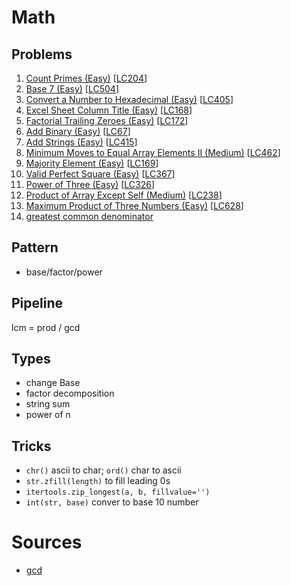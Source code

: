 # Math

## Problems

1. [Count Primes (Easy)](Count-Primes-(Easy).py)
[[LC204](https://leetcode.com/problems/count-primes/description/)]
1. [Base 7 (Easy)](Base-7-(Easy).py)
[[LC504](https://leetcode.com/problems/base-7/description/)]
1. [Convert a Number to Hexadecimal (Easy)](Convert-a-Number-to-Hexadecimal-(Easy).py)
[[LC405](https://leetcode.com/problems/convert-a-number-to-hexadecimal/description/)]
1. [Excel Sheet Column Title (Easy)](Excel-Sheet-Column-Title-(Easy).py)
[[LC168](https://leetcode.com/problems/excel-sheet-column-title/description/)]
1. [Factorial Trailing Zeroes (Easy)](Factorial-Trailing-Zeroes-(Easy).py)
[[LC172](https://leetcode.com/problems/factorial-trailing-zeroes/description/)]
1. [Add Binary (Easy)](Add-Binary-(Easy).py)
[[LC67](https://leetcode.com/problems/add-binary/description/)]
1. [Add Strings (Easy)](Add-Strings-(Easy).py)
[[LC415](https://leetcode.com/problems/add-strings/description/)]
1. [Minimum Moves to Equal Array Elements II (Medium)](Minimum-Moves-to-Equal-Array-Elements-II-(Medium).py)
[[LC462](https://leetcode.com/problems/minimum-moves-to-equal-array-elements-ii/description/)]
1. [Majority Element (Easy)](Majority-Element-(Easy).py)
[[LC169](https://leetcode.com/problems/majority-element/description/)]
1. [Valid Perfect Square (Easy)](Valid-Perfect-Square-(Easy).py)
[[LC367](https://leetcode.com/problems/valid-perfect-square/description/)]
1. [Power of Three (Easy)](Power-of-Three-(Easy).py)
[[LC326](https://leetcode.com/problems/power-of-three/description/)]
1. [Product of Array Except Self (Medium)](Product-of-Array-Except-Self-(Medium).py)
[[LC238](https://leetcode.com/problems/product-of-array-except-self/description/)]
1. [Maximum Product of Three Numbers (Easy)](Maximum-Product-of-Three-Numbers-(Easy).py)
[[LC628](https://leetcode.com/problems/maximum-product-of-three-numbers/description/)]
1. [greatest common denominator](gcd.py)

## Pattern

- base/factor/power

## Pipeline

lcm = prod / gcd

## Types

- change Base
- factor decomposition
- string sum
- power of n

## Tricks

- `chr()` ascii to char; `ord()` char to ascii
- `str.zfill(length)` to fill leading 0s
- `itertools.zip_longest(a, b, fillvalue='')`
- `int(str, base)` conver to base 10 number

# Sources

- [gcd](https://www.geeksforgeeks.org/gcd-in-python/)

